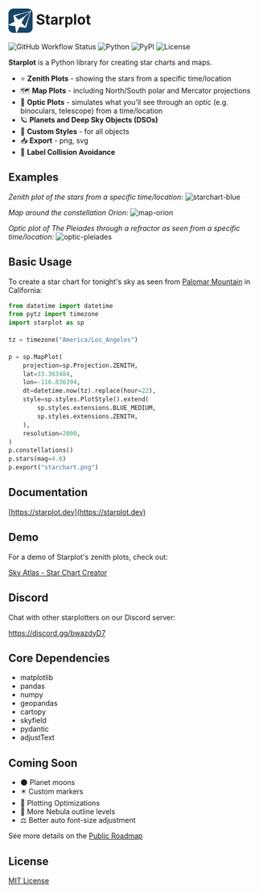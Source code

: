 # <img src="https://raw.githubusercontent.com/steveberardi/starplot/main/docs/images/favicon.svg" width="48" style="vertical-align:middle"> Starplot
![GitHub Workflow Status](https://img.shields.io/github/actions/workflow/status/steveberardi/starplot/test.yml?style=for-the-badge&color=a2c185)
![Python](https://img.shields.io/pypi/pyversions/starplot?style=for-the-badge&color=85A2C1)
![PyPI](https://img.shields.io/pypi/v/starplot?style=for-the-badge&color=85C0C1)
![License](https://img.shields.io/github/license/steveberardi/starplot?style=for-the-badge&color=A485C1)

**Starplot** is a Python library for creating star charts and maps.

- ⭐ **Zenith Plots** - showing the stars from a specific time/location
- 🗺️ **Map Plots** - including North/South polar and Mercator projections
- 🔭 **Optic Plots** - simulates what you'll see through an optic (e.g. binoculars, telescope) from a time/location
- 🪐 **Planets and Deep Sky Objects (DSOs)**
- 🎨 **Custom Styles** - for all objects
- 📥 **Export** - png, svg
- 🧭 **Label Collision Avoidance**

## Examples
*Zenith plot of the stars from a specific time/location:*
![starchart-blue](https://starplot.dev/images/examples/example_01.png)

*Map around the constellation Orion:*
![map-orion](https://starplot.dev/images/gallery/orion.png)

*Optic plot of The Pleiades through a refractor as seen from a specific time/location:*
![optic-pleiades](https://starplot.dev/images/gallery/optic_02.png)

## Basic Usage

To create a star chart for tonight's sky as seen from [Palomar Mountain](https://en.wikipedia.org/wiki/Palomar_Mountain) in California:

```python
from datetime import datetime
from pytz import timezone
import starplot as sp

tz = timezone("America/Los_Angeles")

p = sp.MapPlot(
    projection=sp.Projection.ZENITH,
    lat=33.363484,
    lon=-116.836394,
    dt=datetime.now(tz).replace(hour=22),
    style=sp.styles.PlotStyle().extend(
        sp.styles.extensions.BLUE_MEDIUM,
        sp.styles.extensions.ZENITH,
    ),
    resolution=2000,
)
p.constellations()
p.stars(mag=4.6)
p.export("starchart.png")
```

## Documentation

[https://starplot.dev](https://starplot.dev)


## Demo
For a demo of Starplot's zenith plots, check out: 

[Sky Atlas - Star Chart Creator](https://skyatlas.app/star-charts/)

## Discord

Chat with other starplotters on our Discord server:

https://discord.gg/bwazdyD7

## Core Dependencies

- matplotlib
- pandas
- numpy
- geopandas
- cartopy
- skyfield
- pydantic
- adjustText

## Coming Soon
- 🌑 Planet moons
- ✴️ Custom markers
- 🚀 Plotting Optimizations
- 📐 More Nebula outline levels
- ⚖️ Better auto font-size adjustment

See more details on the [Public Roadmap](https://starplot.notion.site/aaa0dd71c17943f89850c9a8c43ade50)

## License
[MIT License](https://github.com/steveberardi/starplot/blob/main/LICENSE)
